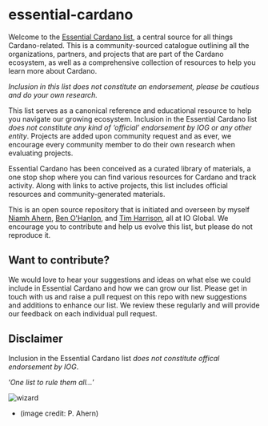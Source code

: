 # essential-cardano
Welcome to the [Essential Cardano list](https://github.com/input-output-hk/essential-cardano/blob/main/essential-cardano-list.md#the-essential-cardano-list), a central source for all things Cardano-related. This is a community-sourced catalogue outlining all the organizations, partners, and projects that are part of the Cardano ecosystem, as well as a comprehensive collection of resources to help you learn more about Cardano. 

*Inclusion in this list does not constitute an _endorsement_, please be cautious and do your own research.*

This list serves as a canonical reference and educational resource to help you navigate our growing ecosystem. Inclusion in the Essential Cardano list *does not constitute any kind of ‘official’ endorsement by IOG or any other entity*. Projects are added upon community request and as ever, we encourage every community member to do their own research when evaluating projects.

Essential Cardano has been conceived as a curated library of materials, a one stop shop where you can find various resources for Cardano and track activity. Along with links to active projects, this list includes official resources and community-generated materials. 

This is an open source repository that is initiated and overseen by myself [Niamh Ahern](https://iohk.io/en/team/niamh-ahern), [Ben O'Hanlon](https://iohk.io/en/team/ben-ohanlon), and [Tim Harrison](https://iohk.io/en/team/tim-harrison), all at IO Global. We encourage you to contribute and help us evolve this list, but please do not reproduce it. 

## Want to contribute?
We would love to hear your suggestions and ideas on what else we could include in Essential Cardano and how we can grow our list. Please get in touch with us and raise a pull request on this repo with new suggestions and additions to enhance our list. We review these regularly and will provide our feedback on each individual pull request.

## Disclaimer 
Inclusion in the Essential Cardano list *does not constitute offical endorsement by IOG*. 


   ‘*One list to rule them all...*’

![wizard](saruman.PNG)
- (image credit: P. Ahern)
